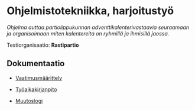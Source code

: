 # Ohjelmistotekniikka, harjoitustyö

*Ohjelma auttaa partiolippukunnan adventtikalenterivastaavia seuraamaan ja organisoimaan miten kalentereita on ryhmillä ja ihmisillä jaossa.*

Testiorganisaatio: **Rastipartio**

## Dokumentaatio
- [Vaatimusmäärittely](https://github.com/Jouchef/ot-harjoitustyo/blob/main/dokumentaatio/vaatimusm%C3%A4%C3%A4rittely)

- [Työaikakirjanpito](https://github.com/Jouchef/ot-harjoitustyo/blob/main/dokumentaatio/Ty%C3%B6aikakirjanpito.md)

- [Muutoslogi](https://github.com/Jouchef/ot-harjoitustyo/blob/main/dokumentaatio/muutoslogi.md)
